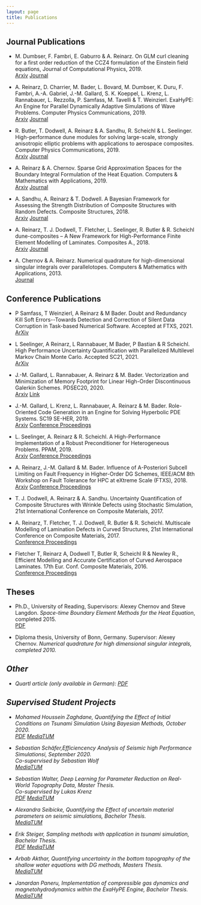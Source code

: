 ```yaml
---
layout: page
title: Publications
---
```



## Journal Publications
- M. Dumbser, F. Fambri, E. Gaburro & A. Reinarz. On GLM curl cleaning for a first order reduction of the CCZ4 formulation of the Einstein field equations, Journal of Computational Physics, 2019.<br>
    [Arxiv](https://arxiv.org/abs/1909.03455) [Journal](https://www.sciencedirect.com/science/article/pii/S0021999119307934)

- A. Reinarz, D. Charrier, M. Bader, L. Bovard, M. Dumbser, K. Duru, F. Fambri, A.-A. Gabriel, J.-M. Gallard, S. K. Koeppel, L. Krenz, L. Rannabauer, L. Rezzolla, P. Samfass, M. Tavelli & T. Weinzierl. ExaHyPE: An Engine for Parallel Dynamically Adaptive Simulations of Wave Problems. Computer Physics Communications, 2019.<br>
    [Arxiv](https://arxiv.org/abs/1905.07987) [Journal](https://www.sciencedirect.com/science/article/pii/S001046552030076X)

- R. Butler, T. Dodwell, A. Reinarz & A. Sandhu, R. Scheichl & L. Seelinger. High-performance dune modules for solving large-scale, strongly anisotropic elliptic problems with applications to aerospace composites. Computer Physics Communications, 2019.<br>
    [Arxiv](https://arxiv.org/abs/1901.05188) [Journal](https://www.sciencedirect.com/science/article/pii/S0010465519303364)

- A. Reinarz & A. Chernov. Sparse Grid Approximation Spaces for the Boundary Integral Formulation of the Heat Equation. Computers & Mathematics with Applications, 2019.<br>
    [Arxiv](https://arxiv.org/abs/1804.10986) [Journal](https://www.sciencedirect.com/science/article/pii/S0898122119304626)

- A. Sandhu, A. Reinarz & T. Dodwell. A Bayesian Framework for Assessing the Strength Distribution of Composite Structures with Random Defects. Composite Structures, 2018.<br>
    [Arxiv](https://arxiv.org/abs/1804.07549) [Journal](https://www.sciencedirect.com/science/article/pii/S0263822318314569)

- A. Reinarz, T. J. Dodwell, T. Fletcher, L. Seelinger, R. Butler & R. Scheichl dune-composites – A New Framework for High-Performance Finite Element Modelling of Laminates. Composites A., 2018.<br>
    [Arxiv](https://arxiv.org/abs/1707.04228) [Journal](https://www.sciencedirect.com/science/article/pii/S0263822317321797)

- A. Chernov & A. Reinarz. Numerical quadrature for high-dimensional singular integrals over parallelotopes. Computers & Mathematics with Applications, 2013.<br>
     [Journal](https://www.sciencedirect.com/science/article/pii/S0898122113004458)

## Conference Publications
- P Samfass, T Weinzierl, A Reinarz & M Bader. Doubt and Redundancy Kill Soft Errors--Towards Detection and Correction of Silent Data Corruption in Task-based Numerical Software. Accepted at FTXS, 2021.<br>
    [ArXiv](https://arxiv.org/abs/2110.15804)

- L Seelinger, A Reinarz, L Rannabauer, M Bader, P Bastian & R Scheichl. High Performance Uncertainty Quantification with Parallelized Multilevel Markov Chain Monte Carlo. Accepted SC21, 2021.<br>
    [ArXiv](https://arxiv.org/abs/2107.14552)

- J.-M. Gallard, L. Rannabauer, A. Reinarz & M. Bader. Vectorization and Minimization of Memory Footprint for Linear High-Order Discontinuous Galerkin Schemes. PDSEC20, 2020.<br>
    [Arxiv](https://arxiv.org/abs/2003.12787) [Link](http://cse.stfx.ca/~pdsec20/acceptedlist.php)

- J.-M. Gallard, L. Krenz, L. Rannabauer, A. Reinarz & M. Bader. Role-Oriented Code Generation in an Engine for Solving Hyperbolic PDE Systems. SC19 SE-HER, 2019.<br>
    [Arxiv](https://arxiv.org/abs/1911.06817) [Conference Proceedings](https://link.springer.com/chapter/10.1007%2F978-3-030-44728-1_7)

- L. Seelinger, A. Reinarz & R. Scheichl. A High-Performance Implementation of a Robust Preconditioner for Heterogeneous Problems. PPAM, 2019.<br>
    [Arxiv](https://arxiv.org/abs/1906.10944) [Conference Proceedings](https://link.springer.com/chapter/10.1007/978-3-030-43229-4_11)

- A. Reinarz, J.-M. Gallard & M. Bader. Influence of A-Posteriori Subcell Limiting on Fault Frequency in Higher-Order DG Schemes, IEEE/ACM 8th Workshop on Fault Tolerance for HPC at eXtreme Scale (FTXS), 2018.<br>
    [Arxiv](https://arxiv.org/abs/1810.07000) [Conference Proceedings](https://doi.org/10.1109/ftxs.2018.00012)

- T. J. Dodwell, A. Reinarz & A. Sandhu. Uncertainty Quantification of Composite Structures with Wrinkle Defects using Stochastic Simulation, 21st International Conference on Composite Materials, 2017.

- A. Reinarz, T. Fletcher, T. J. Dodwell, R. Butler & R. Scheichl. Multiscale Modelling of Lamination Defects in Curved Structures, 21st International Conference on Composite Materials, 2017.<br>
    [Conference Proceedings](https://www.scopus.com/record/display.uri?eid=2-s2.0-85053109622&origin=inward&txGid=6d7ba22a3e88e55f7a60ab1b689b870f)

- Fletcher T, Reinarz A, Dodwell T, Butler R, Scheichl R & Newley R., Efficient Modelling and Accurate Certification of Curved Aerospace Laminates. 17th Eur. Conf. Composite Materials, 2016.<br>
    [Conference Proceedings](https://www.scopus.com/record/display.uri?eid=2-s2.0-85018586866&origin=inward&txGid=f92c9bd93fe5352d720fc53cc73aef96)

## Theses

- Ph.D., University of Reading, Supervisors: Alexey Chernov and Steve Langdon. <em>Space-time Boundary Element Methods for the Heat Equation</em>, completed 2015.<br>
    [PDF](https://www.reading.ac.uk/nmsruntime/saveasdialog.aspx?lID=111122&sID=90294)

- Diploma thesis, University of Bonn, Germany. Supervisor: Alexey Chernov. <em>Numerical quadrature for high dimensional singular integrals<em>, completed 2010.<br>


## Other

- Quartl article (only available in German): [PDF](https://www5.in.tum.de/quartl/2020/quartl94_n.pdf)


## Supervised Student Projects

- Mohamed Houssein Zaghdane, Quantifying the Effect of Initial Conditions on
Tsunami Simulation Using Bayesian Methods, October 2020.<br>
   [PDF](https://mediatum.ub.tum.de/doc/1577688/1577688.pdf) [MediaTUM](https://mediatum.ub.tum.de/604993?query=zaghdane&show_id=1577688)

- Sebastian Schäfer,Efficiencency Analysis of Seismic high Performance Simulationsi, September 2020.<br>
    Co-supervised by Sebastian Wolf<br>
    [MediaTUM](https://mediatum.ub.tum.de/1576169)

- Sebastian Walter, Deep Learning for Parameter Reduction
on Real-World Topography Data, Master Thesis.<br>
    Co-supervised by Lukas Krenz<br>
    [PDF](https://mediatum.ub.tum.de/doc/1547030/1547030.pdf) [MediaTUM](https://mediatum.ub.tum.de/1547030)

- Alexandra Seibicke, Quantifying the Effect of uncertain material parameters on seismic simulations, Bachelor Thesis.<br>
    [MediaTUM](https://mediatum.ub.tum.de/1547029)

- Erik Steiger, Sampling methods with application in tsunami simulation, Bachelor Thesis.<br>
    [PDF](https://mediatum.ub.tum.de/doc/1520906/1520906.pdf) [MediaTUM](https://mediatum.ub.tum.de/1520906)

- Arbab Akthar, Quantifying uncertainty in the bottom topography of the shallow water equations
with DG methods, Masters Thesis.<br>
    [MediaTUM](https://mediatum.ub.tum.de/1510095)

- Janardan Paneru, Implementation of compressible gas dynamics and magnetohydrodynamics
within the ExaHyPE Engine, Bachelor Thesis.<br>
    [MediaTUM](https://mediatum.ub.tum.de/1471256)
